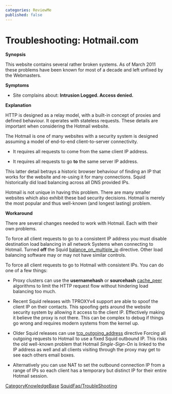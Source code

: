 ```yaml
---
categories: ReviewMe
published: false
---
```

# Troubleshooting: Hotmail.com

**Synopsis**

This website contains several rather broken systems. As of March 2011
these problems have been known for most of a decade and left unfixed by
the Webmasters.

**Symptoms**

  - Site complains about: **Intrusion Logged. Access denied.**

**Explanation**

HTTP is designed as a relay model, with a built-in concept of proxies
and defined behaviour. It operates with stateless requests. These
details are important when considering the Hotmail website.

The Hotmail is one of many websites with a security system is designed
assuming a model of end-to-end client-to-server connectivity.

  - It requires all requests to come from the same client IP address.

  - It requires all requests to go **to** the same server IP address.

This latter detail betrays a historic browser behaviour of finding an IP
that works for the website and re-using it for many connections. Squid
historically did load balancing across all DNS provided IPs.

Hotmail is not unique in having this problem. There are many smaller
websites which also exhibit these bad security decisions. Hotmail is
merely the most popular and thus well-known (and longest lasting)
problem.

**Workaround**

There are several changes needed to work with Hotmail. Each with their
own problems.

To force all client requests to go to a consistent IP address you must
disable destination load balancing in all network Systems when
connecting to Hotmail. Turned **off** the Squid
[balance_on_multiple_ip](http://www.squid-cache.org/Doc/config/balance_on_multiple_ip)
directive. Other load balancing software may or may not have similar
controls.

To force all client requests to go to Hotmail with consistent IPs. You
can do one of a few things:

  - Proxy clusters can use the **usernamehash** or **sourcehash**
    [cache_peer](http://www.squid-cache.org/Doc/config/cache_peer)
    algorithms to limit the HTTP request flow without hindering load
    balancing too much.

  - Recent Squid releases with TPROXYv4 support are able to spoof the
    client IP on their contacts. This spoofing gets around the website
    security system by allowing it access to the client IP. Effectively
    making it believe the proxy is not there. This can be complex to
    debug if things go wrong and requires modern systems from the kernel
    up.

  - Older Squid releases can use
    [tcp_outgoing_address](http://www.squid-cache.org/Doc/config/tcp_outgoing_address)
    directive Forcing all outgoing requests to Hotmail to use a fixed
    Squid outbound IP. This risks the old well-known problem that
    Hotmail *Single-Sign-On* is linked to the IP address as well and all
    clients visiting through the proxy may get to see each others email
    boxes.

  - Alternatively you can use NAT to set the outbound connection IP from
    a range of IPs so each client has a temporary but distinct IP for
    their entire Hotmail session.

[CategoryKnowledgeBase](/CategoryKnowledgeBase)
[SquidFaq/TroubleShooting](/SquidFaq/TroubleShooting)
